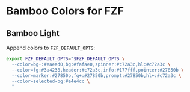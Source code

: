 # Bamboo Colors for FZF

## Bamboo Light

Append colors to `FZF_DEFAULT_OPTS`:

```sh
export FZF_DEFAULT_OPTS="$FZF_DEFAULT_OPTS \
  --color=bg+:#eaead0,bg:#fafae0,spinner:#c72a3c,hl:#c72a3c \
  --color=fg:#3a4238,header:#c72a3c,info:#177fff,pointer:#27850b \
  --color=marker:#27850b,fg+:#27850b,prompt:#27850b,hl+:#c72a3c \
  --color=selected-bg:#e4e4cc \
  "
```
